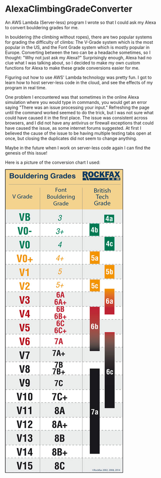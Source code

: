 # AlexaClimbingGradeConverter
An AWS Lambda (Server-less) program I wrote so that I could ask my Alexa to convert bouldering grades for me.

In bouldering (the climbing without ropes), there are two popular systems for grading the difficulty of climbs: The V-Grade system which is the most popular in the US, and the Font Grade system which is mostly popular in Europe. Converting between the two can be a headache sometimes, so I thought: "Why not just ask my Alexa?" Surprisingly enough, Alexa had no clue what I was talking about, so I decided to make my own custom functions for Alexa to make these grade conversions easier for me.

Figuring out how to use AWS' Lambda technology was pretty fun. I got to learn how to host server-less code in the cloud, and see the effects of my program in real time. 

One problem I encountered was that sometimes in the online Alexa simulation where you would type in commands, you would get an error saying "There was an issue processing your input." Refreshing the page until the command worked seemed to do the trick, but I was not sure what could have caused it in the first place. The issue was consistent across browsers, and I did not have any antivirus or firewall exceptions that could have caused the issue, as some internet forums suggested. At first I believed the cause of the issue to be having multiple testing tabs open at once, but closing the duplicates did not seem to change anything. 

Maybe in the future when I work on server-less code again I can find the genesis of this issue!

Here is a picture of the conversion chart I used:

![Conversion chart of climbing grades](pics/climbinggrades.png)
